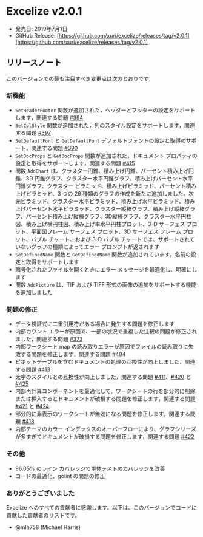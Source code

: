 # Excelize v2.0.1

* 発売日: 2019年7月1日
* GitHub Release: [https://github.com/xuri/excelize/releases/tag/v2.0.1](https://github.com/xuri/excelize/releases/tag/v2.0.1)

## リリースノート

このバージョンでの最も注目すべき変更点は次のとおりです:

### 新機能

* `SetHeaderFooter` 関数が追加された，ヘッダーとフッターの設定をサポートします，関連する問題 [#394](https://github.com/xuri/excelize/issues/394)
* `SetColStyle` 関数が追加された，列のスタイル設定をサポートします，関連する問題 [#397](https://github.com/xuri/excelize/issues/397)
* `SetDefaultFont` と `GetDefaultFont` デフォルトフォントの設定と取得のサポート，関連する問題 [#390](https://github.com/xuri/excelize/issues/390)
* `SetDocProps` と `GetDocProps` 関数が追加された，ドキュメント プロパティの設定と取得をサポートします，関連する問題 [#415](https://github.com/xuri/excelize/issues/415)
* 関数 `AddChart` は、クラスター円錐、積み上げ円錐、パーセント積み上げ円錐、3D 円錐グラフ、クラスター水平円錐グラフ、積み上げパーセント水平円錐グラフ、クラスター ピラミッド、積み上げピラミッド、パーセント積み上げピラミッド、3 つの 26 種類のグラフの作成を新たに追加しました。次元ピラミッド、クラスター水平ピラミッド、積み上げ水平ピラミッド、積み上げパーセント水平ピラミッド、クラスター縦棒グラフ、積み上げ縦棒グラフ、パーセント積み上げ縦棒グラフ、3D縦棒グラフ、クラスター水平円柱図、積み上げ横円柱図、積み上げ率水平円柱プロット、3-D サーフェス プロット、平面図フレーム サーフェス プロット、3D サーフェス フレーム プロット、バブル チャート、および 3-D バブル チャートでは、サポートされていないグラフの種類によってエラー プロンプトが返されます
* `SetDefinedName` 関数と `GetDefinedName` 関数が追加されています，名前の設定と取得をサポートします
* 暗号化されたファイルを開くときにエラー メッセージを最適化し、明確にします
* 関数 `AddPicture` は、TIF および TIFF 形式の画像の追加をサポートする機能を追加しました

### 問題の修正

* データ検証式に二重引用符がある場合に発生する問題を修正します
* 内部カウント エラーが原因で、一部の状況で重複した注釈の問題が修正されました，関連する問題 [#373](https://github.com/xuri/excelize/issues/373)
* 内部ワークシート map の読み取りエラーが原因でファイルの読み取りに失敗する問題を修正します，関連する問題 [#404](https://github.com/xuri/excelize/issues/404)
* ピボットテーブルを含むドキュメントの処理の互換性が向上しました，関連する問題 [#413](https://github.com/xuri/excelize/issues/413)
* 太字のスタイルとの互換性が向上しました，関連する問題 [#411](https://github.com/xuri/excelize/issues/)、[#420](https://github.com/xuri/excelize/issues/420) と [#425](https://github.com/xuri/excelize/issues/425)
* 内部再計算コンポーネントを最適化して、ワークシートの行を部分的に削除または挿入するとドキュメントが破損する問題を修正します，関連する問題 [#421](https://github.com/xuri/excelize/issues/421) と [#424](https://github.com/xuri/excelize/issues/424)
* 部分的に非表示のワークシートが無効になる問題を修正します，関連する問題 [#418](https://github.com/xuri/excelize/issues/418)
* 内部テーマのカラー インデックスのオーバーフローにより、グラフシリーズが多すぎてドキュメントが破損する問題を修正します，関連する問題 [#422](https://github.com/xuri/excelize/issues/422)

### その他

* 96.05% のライン カバレッジで単体テストのカバレッジを改善
* コードの最適化、golint の問題の修正

### ありがとうございました

Excelize へのすべての貢献者に感謝します。以下は、このバージョンでコードに貢献した貢献者のリストです。

* @mlh758 (Michael Harris)
